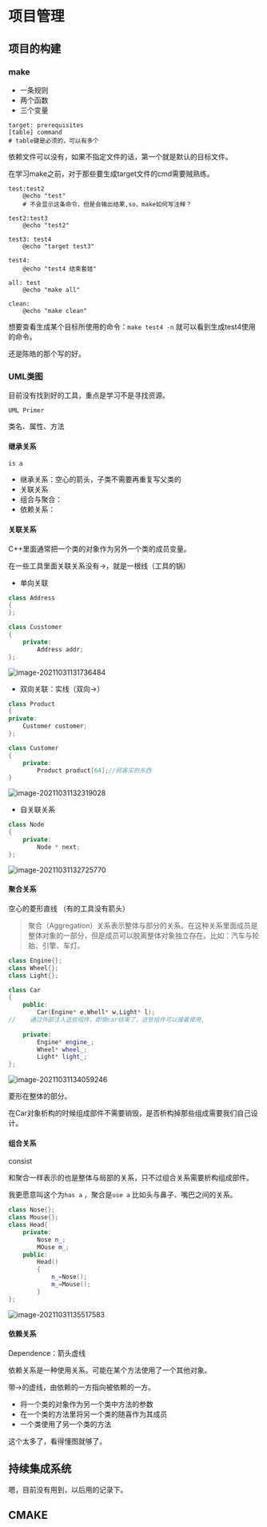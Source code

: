# 项目管理

## 项目的构建

### make

* 一条规则
* 两个函数
* 三个变量



```make
target: prerequisites
[table] command
# table键是必须的，可以有多个
```

依赖文件可以没有，如果不指定文件的话，第一个就是默认的目标文件。



在学习make之前，对于那些要生成target文件的cmd需要贼熟练。         

```make
test:test2
	@echo "test"   
	# 不会显示这条命令，但是会输出结果,so，make如何写注释？

test2:test3
	@echo "test2"

test3: test4
	@echo "target test3"

test4: 
	@echo "test4 结束套娃"

all: test
	@echo "make all"

clean:
	@echo "make clean"
```

想要查看生成某个目标所使用的命令：`make test4 -n` 就可以看到生成test4使用的命令。       



还是陈皓的那个写的好。



### UML类图

目前没有找到好的工具，重点是学习不是寻找资源。          

`UML Primer`

类名、属性、方法

#### 继承关系

`is a`        

* 继承关系：空心的箭头，子类不需要再重复写父类的
* 关联关系
* 组合与聚合：
* 依赖关系：



#### 关联关系

C++里面通常把一个类的对象作为另外一个类的成员变量。         

在一些工具里面关联关系没有→，就是一根线（工具的锅）

* 单向关联



```C++
class Address
{
};

class Cusstomer
{
    private:
    	Address addr;
};
```

![image-20211031131736484](image/image-20211031131736484.png)



* 双向关联：实线（双向→）

```C++
class Product
{
private:
    Customer customer;
};

class Customer
{
    private:
    	Product product[64];//顾客买的东西
}
```

![image-20211031132319028](image/image-20211031132319028.png)

* 自关联关系

```C++
class Node
{
    private:
    	Node * next;
};
```

![image-20211031132725770](image/image-20211031132725770.png)





#### 聚合关系

空心的菱形直线 （有的工具没有箭头）          







> 聚合（Aggregation）关系表示整体与部分的关系。在这种关系里面成员是整体对象的一部分，但是成员可以脱离整体对象独立存在。比如：汽车与轮胎、引擎、车灯。         

```C++
class Engine{};
class Wheel{};
class Light{};

class Car
{
    public:
	    Car(Engine* e,Whell* w,Light* l);
//    通过外部注入这些组件，即使car结束了，这些组件可以接着使用,
    
    private:
    	Engine* engine_;
    	Wheel* wheel_;
    	Light* light_;
};
```

![image-20211031134059246](image/image-20211031134059246.png)

菱形在整体的部分。         

在Car对象析构的时候组成部件不需要销毁，是否析构掉那些组成需要我们自己设计。



#### 组合关系

consist

和聚合一样表示的也是整体与局部的关系，只不过组合关系需要析构组成部件。         

我更愿意叫这个为`has a` ，聚合是`use a`        比如头与鼻子、嘴巴之间的关系。      

```C++
class Nose{};
class Mouse{};
class Head{
    private:
    	Nose n_;
    	MOuse m_;
    public:
    	Head()
        {
            n_=Nose();
            m_=Mouse();            
        }
};
```

![image-20211031135517583](image/image-20211031135517583.png)



#### 依赖关系

Dependence：箭头虚线

依赖关系是一种使用关系。可能在某个方法使用了一个其他对象。

带→的虚线，由依赖的一方指向被依赖的一方。        

* 将一个类的对象作为另一个类中方法的参数
* 在一个类的方法里将另一个类的随喜作为其成员
* 一个类使用了另一个类的方法

这个太多了，看得懂图就够了。





## 持续集成系统

嗯，目前没有用到，以后用的记录下。





## CMAKE





